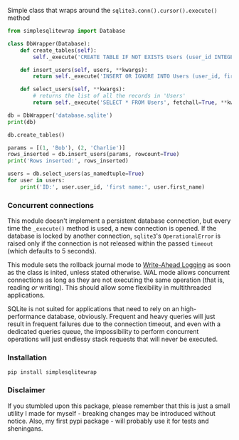 Simple class that wraps around the `sqlite3.conn().cursor().execute()` method

```py
from simplesqlitewrap import Database

class DbWrapper(Database):
    def create_tables(self):
    	self._execute('CREATE TABLE IF NOT EXISTS Users (user_id INTEGER PRIMARY KEY, first_name NVARCHAR);')

    def insert_users(self, users, **kwargs):
    	return self._execute('INSERT OR IGNORE INTO Users (user_id, first_name) VALUES (?, ?)', users, many=True, **kwargs)

    def select_users(self, **kwargs):
    	# returns the list of all the records in 'Users'
    	return self._execute('SELECT * FROM Users', fetchall=True, **kwargs)

db = DbWrapper('database.sqlite')
print(db)

db.create_tables()

params = [(1, 'Bob'), (2, 'Charlie')]
rows_inserted = db.insert_users(params, rowcount=True)
print('Rows inserted:', rows_inserted)

users = db.select_users(as_namedtuple=True)
for user in users:
	print('ID:', user.user_id, 'first name:', user.first_name)
```

### Concurrent connections

This module doesn't implement a persistent database connection, but every time the `_execute()` method is used, a new connection is opened. If the database is locked by another connection, `sqlite3`'s `OperationalError` is raised only if the connection is not released within the passed `timeout` (which defaults to 5 seconds).

This module sets the rollback journal mode to [Write-Ahead Logging](https://www.sqlite.org/wal.html) as soon as the class is inited, unless stated otherwise. WAL mode allows concurrent connections as long as they are not executing the same operation (that is, reading _or_ writing). This should allow some flexibility in multithreaded applications.

SQLite is not suited for applications that need to rely on an high-performance database, obviously. Frequent and heavy queries will just result in frequent failures due to the connection timeout, and even with a dedicated queries queue, the impossibility to perform concurrent operations will just endlessy stack requests that will never be executed.

### Installation

`pip install simplesqlitewrap`

### Disclaimer

If you stumbled upon this package, please remember that this is just a small utility I made for myself - breaking changes may be introduced without notice. Also, my first pypi package - will probably use it for tests and sheningans.